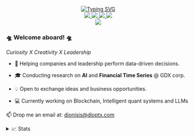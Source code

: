 
<p align="center">
<a href="https://github.com/dioptx">
    <img src="https://readme-typing-svg.demolab.com?font=Fira+Code&size=18&duration=2000&pause=100&multiline=true&width=500&height=80&lines=Dionisis+Pettas;Data+Science+Leader+%26+Researcher;AI+%7C+Blockchain+%7C+Fintech" alt="Typing SVG" />
</a>

<br/>
<a href="https://dioptx.com">
    <img src="https://img.shields.io/badge/Website-dioptx.com-red?style=flat-square">
</a>  
<a href="https://dioptx.com/about">
    <img src="https://img.shields.io/badge/about-CV-red?style=flat-square">
</a>  
<a href="https://www.linkedin.com/in/dionisispettas/">
    <img src="https://img.shields.io/badge/-Linkedin-blue?style=flat-square&logo=linkedin">
</a>
<a href="mailto:dionisis@dioptx.com">
    <img src="https://img.shields.io/badge/-Email-red?style=flat-square&logo=gmail&logoColor=white">
</a>
<br/> 

<a href="https://github.com/dioptx">
    <img src="https://github-stats-alpha.vercel.app/api?username=dioptx&cc=22272e&tc=37BCF6&ic=fff&bc=0000">
</a>
<!-- <a href='https://scholar.google.com/citations?user=b___QQ8AAAAJ&hl=en&authuser=1&oi=sra' target="_blank">
    <img alt='GoogleScholar' src='https://img.shields.io/badge/Scholar-100000?style=flat&logo=GoogleScholar&logoColor=white&&color=0181FF'>
</a> -->
<!-- <a href="https://pypi.org/user/drkostas/">
    <img src="https://img.shields.io/badge/PyPi-drkostas-blue?style=flat-square&logo=pypi&logoColor=white">
</a> -->
<!-- <a href="https://pypi.org/user/drkostas/">
    <img src="https://komarev.com/ghpvc/?username=drkostas&label=Visitors&color=0e75b6&style=flat" alt="googoldkhan" />
</a> -->

<!-- <a href="https://github.com/drkostas">
    <img src="https://github-readme-stats.vercel.app/api?username=drkostas&show_icons=true&count_private=true&show_icons=true&hide_border=true&hide_title=true&card_width=300px&hide_rank=true&bg_color=00000000&theme=dracula">
</a> -->

</p>


<!-- <a href="https://github.com/drkostas">
    <img src="https://github-readme-stats.vercel.app/api?username=drkostas&show_icons=true&count_private=true&show_icons=true&hide_border=true&hide_title=true&card_width=300px&hide_rank=true&bg_color=00000000&theme=dracula">
</a> -->

### 🛸 Welcome aboard! 🛸

*Curiosity X Creativity X Leadership*

* 🧠 Helping companies and leadership perform data-driven decisions.

* 🎓 Conducting research on **AI** and **Financial Time Series** @ GDX corp.

* 💡 Open to exchange ideas and business opportunities.

* 💻 Currently working on Blockchain, Intelligent quant systems and LLMs

📫 Drop me an email at: dionisis@dioptx.com


<details>
<summary>📈 Stats</summary>
<br>
My Github Stats

![](http://github-profile-summary-cards.vercel.app/api/cards/profile-details?username=dioptx&theme=dracula)

![](http://github-profile-summary-cards.vercel.app/api/cards/repos-per-language?username=dioptx&theme=dracula) 
![](http://github-profile-summary-cards.vercel.app/api/cards/most-commit-language?username=dioptx&theme=dracula)


<br>
Currently Coding & Listening to:

[![spotify-github-profile](https://spotify-github-profile.vercel.app/api/view?uid=12134432676&cover_image=true&theme=default&show_offline=false&background_color=121212&interchange=false)](https://github.com/kittinan/spotify-github-profile)

</details>
